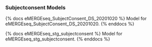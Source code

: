 ### Subjectconsent Models

{% docs eMERGEseq_SubjectConsent_DS_20201020 %}
Model for eMERGEseq_SubjectConsent_DS_20201020.
{% enddocs %}

{% docs eMERGEseq_stg_subjectconsent %}
Model for eMERGEseq_stg_subjectconsent.
{% enddocs %}

